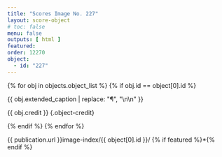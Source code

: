 ```yaml
---
title: "Scores Image No. 227"
layout: score-object
# toc: false
menu: false
outputs: [ html ]
featured: 
order: 12270
object:
  - id: "227"
---
```


{% for obj in objects.object_list %}
{% if obj.id == object[0].id %}

{{ obj.extended_caption | replace: "¶", "\n\n" }}

{{ obj.credit }} {.object-credit}

{% endif %}
{% endfor %}

<div class="object-credit object-url is-print-only">

{{ publication.url }}image-index/{{ object[0].id }}/ {% if featured %}*{% endif %}

</div>
